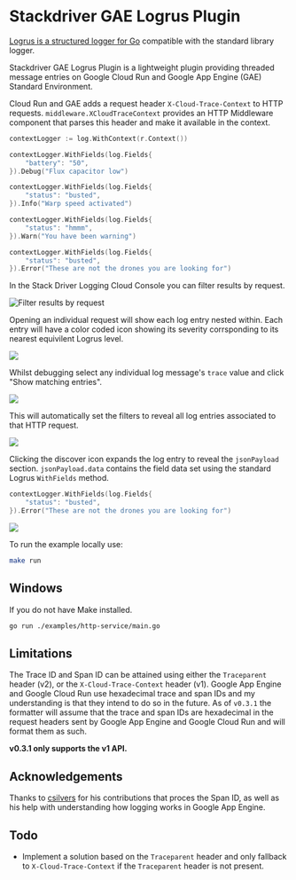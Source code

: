 # Stackdriver GAE Logrus Plugin

[Logrus is a structured logger for Go](https://github.com/sirupsen/logrus) compatible with the standard library logger.

Stackdriver GAE Logrus Plugin is a lightweight plugin providing threaded message entries on Google Cloud Run and Google App Engine (GAE) Standard Environment.

Cloud Run and GAE adds a request header `X-Cloud-Trace-Context` to HTTP requests. `middleware.XCloudTraceContext` provides an HTTP Middleware component that parses this header and make it available in the context.


``` go
contextLogger := log.WithContext(r.Context())

contextLogger.WithFields(log.Fields{
	"battery": "50",
}).Debug("Flux capacitor low")

contextLogger.WithFields(log.Fields{
	"status": "busted",
}).Info("Warp speed activated")

contextLogger.WithFields(log.Fields{
	"status": "hmmm",
}).Warn("You have been warning")

contextLogger.WithFields(log.Fields{
	"status": "busted",
}).Error("These are not the drones you are looking for")
```

In the Stack Driver Logging Cloud Console you can filter results by request.

![Filter results by request](./docs/screenshots/filter-show-requests-only.png)

Opening an individual request will show each log entry nested within. Each entry will have a color coded icon showing its severity corrsponding to its nearest equivilent Logrus level.

![](./docs/screenshots/threaded-log-entries.png)


Whilst debugging select any individual log message's `trace` value and click "Show matching entries".

![](./docs/screenshots/show-matching-entries.png)


This will automatically set the filters to reveal all log entries associated to that HTTP request.

![](./docs/screenshots/log_entries_list.png)


Clicking the discover icon expands the log entry to reveal the `jsonPayload` section. `jsonPayload.data` contains the field data set using the standard Logrus `WithFields` method.

``` go
contextLogger.WithFields(log.Fields{
	"status": "busted",
}).Error("These are not the drones you are looking for")
```

![](./docs/screenshots/json_payload.png)


To run the example locally use:
``` bash
make run
```

## Windows

If you do not have Make installed.

``` bash
go run ./examples/http-service/main.go
```

## Limitations

The Trace ID and Span ID can be attained using either the `Traceparent` header (v2), or the `X-Cloud-Trace-Context` header (v1). Google App Engine and Google Cloud Run use hexadecimal trace and span IDs and my understanding is that they intend to do so in the future. As of `v0.3.1` the formatter will assume that the trace and span IDs are hexadecimal in the request headers sent by Google App Engine and Google Cloud Run and will format them as such.

**v0.3.1 only supports the v1 API.**


## Acknowledgements

Thanks to [csilvers](https://github.com/csilvers) for his contributions that proces the Span ID, as well as his help with understanding how logging works in Google App Engine.

## Todo

- Implement a solution based on the `Traceparent` header and only fallback to `X-Cloud-Trace-Context` if the `Traceparent` header is not present.

